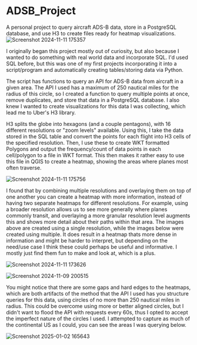 # ADSB_Project
A personal project to query aircraft ADS-B data, store in a PostgreSQL database, and use H3 to create files ready for heatmap visualizations.
![Screenshot 2024-11-11 175357](https://github.com/user-attachments/assets/6edbed66-2ec3-48d8-a0a2-541c027987d2)

I originally began this project mostly out of curiosity, but also because I wanted to do something with real world data and incorporate SQL. I'd used SQL before, but this was one of my first projects incorporating it into a script/program and automatically creating tables/storing data via Python. 

The script has functions to query an API for ADS-B data from aircraft in a given area. The API I used has a maximum of 250 nautical miles for the radius of this circle, so I created a function to query multiple points at once, remove duplicates, and store that data in a PostgreSQL database. I also knew I wanted to create visualizations for this data I was collecting, which lead me to Uber's H3 library. 

H3 splits the globe into hexagons (and a couple pentagons), with 16 different resolutions or "zoom levels" available. Using this, I take the data stored in the SQL table and convert the points for each flight into H3 cells of the specified resolution. Then, I use these to create WKT formatted Polygons and output the frequency/count of data points in each cell/polygon to a file in WKT format. This then makes it rather easy to use this file in QGIS to create a heatmap, showing the areas where planes most often traverse. 

![Screenshot 2024-11-11 175756](https://github.com/user-attachments/assets/9913b6f2-b87a-49fd-9357-7b422b3c4a0a)

I found that by combining multiple resolutions and overlaying them on top of one another you can create a heatmap with more information, instead of having two separate heatmaps for different resolutions. For example, using a broader resolution allows us to see more generally where planes commonly transit, and overlaying a more granular resolution level augments this and shows more detail about their paths within that area. The images above are created using a single resolution, while the images below were created using multiple. It does result in a heatmap thats more dense in information and might be harder to interpret, but depending on the need/use case I think these could perhaps be useful and informative. I mostly just find them fun to make and look at, which is a plus.

![Screenshot 2024-11-11 173626](https://github.com/user-attachments/assets/2aa0b0d0-0cc7-4090-8454-59c41776bd52)

![Screenshot 2024-11-09 200515](https://github.com/user-attachments/assets/f4c86c6e-d9b4-4863-b2f8-e6516f5cb2d9)

You might notice that there are some gaps and hard edges to the heatmaps, which are both artifacts of the method that the API I used has you structure queries for this data, using circles of no more than 250 nautical miles in radius. This could be overcome using more or better aligned circles, but I didn't want to flood the API with requests every 60s, thus I opted to accept the imperfect nature of the circles I used. I attempted to capture as much of the continental US as I could, you can see the areas I was querying below.

![Screenshot 2025-01-02 165643](https://github.com/user-attachments/assets/fdd30c50-6e6c-4e6f-ba7b-22444f1a6ce6)
